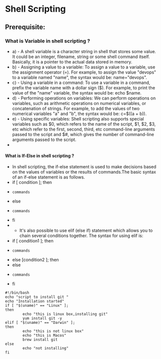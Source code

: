 # Shell Scripting 
## Prerequisite:
### What is Variable in shell scripting ?
- a) - A shell variable is a character string in shell that stores some value. It could be an integer, filename, string or some shell command itself. Basically, it is a pointer to the actual data stored in memory.
- b) - Assigning a value to a variable: To assign a value to a variable, use the assignment operator (=). For example, to assign the value "devops" to a variable named "name", the syntax would be: name="devops".
- c) - Using a variable in a command: To use a variable in a command, prefix the variable name with a dollar sign ($). For example, to print the value of the "name" variable, the syntax would be: echo $name.
- d) - Performing operations on variables: We can perform operations on variables, such as arithmetic operations on numerical variables, or concatenation of strings. For example, to add the values of two numerical variables "a" and "b", the syntax would be: c=$((a + b)).
- e) - Using specific variables: Shell scripting also supports special variables such as $0, which refers to the name of the script, $1, $2, $3, etc which refer to the first, second, third, etc command-line arguments passed to the script and $#, which gives the number of command-line arguments passed to the script.
- 
#### What is If-Else in shell scripting ?
- In shell scripting, the if-else statement is used to make decisions based on the values of variables or the results of commands.The basic syntax of an if-else statement is as follows.
- if [ condition ]; then
-     commands
- else
-     commands
- fi
- - It's also possible to use elif (else if) statement which allows you to chain several conditions together. The syntax for using elif is:
- if [ condition1 ]; then
-     commands
- else [condition2 ]; then
- else
-     commands
- fi
```shell
#!/bin/bash
echo "script to install git "
echo "Installation started"
if [ "$(uname)" == "Linux" ];
then
        echo "this is linux box,installing git"
        yum install git -y
elif [ "$(uname)" == "Darwin" ];
then
        echo "this is not linux box"
        echo "this is Macos"
        brew install git
else
        echo "not installing"
fi
```

